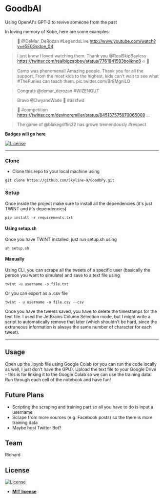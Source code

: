 # GoodbAI

Using OpenAI's GPT-2 to revive someone from the past

In loving memory of Kobe, here are some examples:
>👀 @DeMar_DeRozan #LegendsLive  http://www.youtube.com/watch?v=e5E0Godoe_04

>I just knew I loved watching them. Thank you @RealSkipBayless  https://twitter.com/realbigzapboy/status/7761841583bolikno8 🔥 🦅

> Camp was phenomenal! Amazing people. Thank you for all the support. From the most kids to the highest, kids can't wait to see what #ThePunies can teach them. pic.twitter.com/Br8MgniLO

>Congrats @demar_derozan #WIZENOUT

>Bravo @DwyaneWade 🙌 #assfwd

>🙌 #competition https://twitter.com/devinoremiller/status/845137575970065009 …

>The game of @blakegriffin32 has grown tremendously #respect

**Badges will go here**

[![License](https://img.shields.io/github/license/skyline-9/GoodbPy)](https://github.com/Skyline-9/GoodbPy/blob/master/LICENSE)

---
### Clone

- Clone this repo to your local machine using
```shell
git clone https://github.com/Skyline-9/GoodbPy.git
```

### Setup

Once inside the project make sure to install all the dependencies (it's just TWINT and it's dependencies)
```shell
pip install -r requirements.txt
```

#### Using setup.sh
Once you have TWINT installed, just run setup.sh using
```shell
sh setup.sh
```

#### Manually
Using CLI, you can scrape all the tweets of a specific user (basically the person you want to simulate) and save to a text file using
```shell
twint -u username -o file.txt
```

Or you can export as a .csv file
```shell
twint - u username -o file.csv --csv
```

Once you have the tweets saved, you have to delete the timestamps for the text file. I used the JetBrains Column Selection mode, but I might write a script to automatically remove that later (which shouldn't be hard, since the extraneous information is always the same number of character for each tweet).

---

## Usage
Open up the .ipynb file using Google Colab (or you can run the code locally as well, I just don't have the GPU). Upload the text file to your Google Drive - this is for linking it to the Google Colab so we can use the training data. Run through each cell of the notebook and have fun!

## Future Plans
 - Scripting the scraping and training part so all you have to do is input a username
 - Scrape from more sources (e.g. Facebook posts) so the there is more training data
 - Maybe host Twitter Bot?

## Team
Richard

## License
[![License](http://img.shields.io/:license-mit-blue.svg?style=flat-square)](http://badges.mit-license.org)

- **[MIT license](http://opensource.org/licenses/mit-license.php)**
